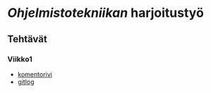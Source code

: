 # *Ohjelmistotekniikan* __harjoitustyö__


## Tehtävät
### Viikko1
* [komentorivi](https://github.com/J-Uhero/ot-harjoitustyo/blob/master/laskarit/viikko1/komentorivi.txt)
* [gitlog](https://github.com/J-Uhero/ot-harjoitustyo/blob/master/laskarit/viikko1/gitlog.txt)
